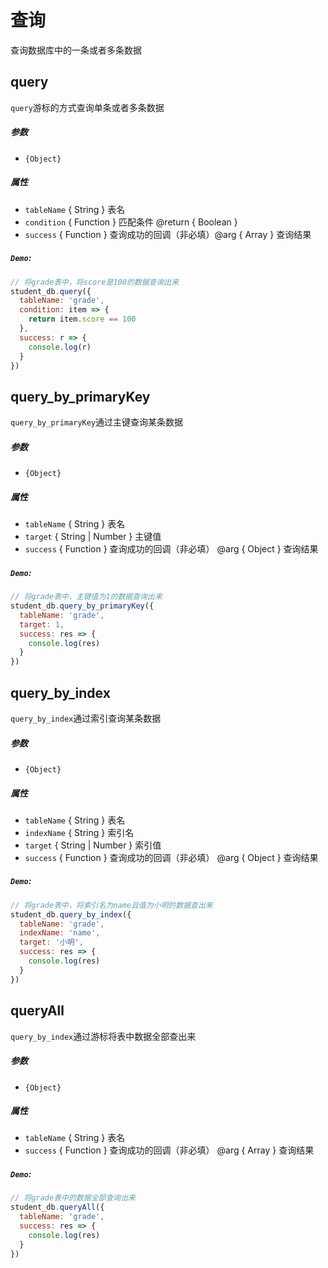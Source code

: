 # 查询

查询数据库中的一条或者多条数据

## query

`query`游标的方式查询单条或者多条数据

##### 参数

- `{Object}`

##### 属性

- `tableName` { String } 表名
- `condition` { Function } 匹配条件 @return { Boolean }
- `success` { Function } 查询成功的回调（非必填）@arg { Array } 查询结果

##### `Demo`:

```js
// 将grade表中，将score是100的数据查询出来
student_db.query({
  tableName: 'grade',
  condition: item => {
    return item.score == 100
  },
  success: r => {
    console.log(r)
  }
})
```

## query_by_primaryKey

`query_by_primaryKey`通过主键查询某条数据

##### 参数

- `{Object}`

##### 属性

- `tableName` { String } 表名
- `target` { String \| Number } 主键值
- `success` { Function } 查询成功的回调（非必填） @arg { Object } 查询结果

##### `Demo`:

```js
// 将grade表中，主键值为1的数据查询出来
student_db.query_by_primaryKey({
  tableName: 'grade',
  target: 1,
  success: res => {
    console.log(res)
  }
})
```

## query_by_index

`query_by_index`通过索引查询某条数据

##### 参数

- `{Object}`

##### 属性

- `tableName` { String } 表名
- `indexName` { String } 索引名
- `target` { String \| Number } 索引值
- `success` { Function } 查询成功的回调（非必填） @arg { Object } 查询结果

##### `Demo`:

```js
// 将grade表中，将索引名为name且值为小明的数据查出来
student_db.query_by_index({
  tableName: 'grade',
  indexName: 'name',
  target: '小明',
  success: res => {
    console.log(res)
  }
})
```

## queryAll

`query_by_index`通过游标将表中数据全部查出来

##### 参数

- `{Object}`

##### 属性

- `tableName` { String } 表名
- `success` { Function } 查询成功的回调（非必填） @arg { Array } 查询结果

##### `Demo`:

```js
// 将grade表中的数据全部查询出来
student_db.queryAll({
  tableName: 'grade',
  success: res => {
    console.log(res)
  }
})
```
